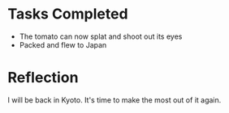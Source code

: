 # Tasks Completed
* The tomato can now splat and shoot out its eyes
* Packed and flew to Japan

# Reflection
I will be back in Kyoto. It's time to make the most out of it again.